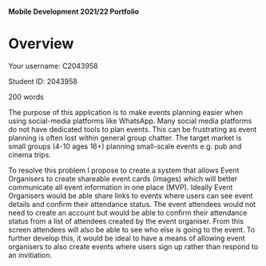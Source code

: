 **Mobile Development 2021/22 Portfolio**
# Overview

Your username: C2043958

Student ID: 2043958

200 words
 
The purpose of this application is to make events planning easier when using social-media platforms like WhatsApp. Many social media platforms do not have dedicated tools to plan events. This can be frustrating as event planning is often lost within general group chatter. The target market is small groups (4-10 ages 16+) planning small-scale events e.g. pub and cinema trips. 

To resolve this problem I propose to create a system that allows Event Organisers to create shareable event cards (images) which will better communicate all event information in one place (MVP). Ideally Event Organisers would be able share links to events where users can see event details and confirm their attendance status. The event attendees would not need to create an account but would be able to confirm their attendance status from a list of attendees created by the event organiser. From this screen attendees will also be able to see who else is going to the event. To further develop this, it would be ideal to have a means of allowing event organisers to also create events where users sign up rather than respond to an invitiation. 






